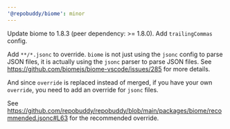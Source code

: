 ```yaml
---
'@repobuddy/biome': minor
---
```


Update biome to 1.8.3 (peer dependency: >= 1.8.0).
Add `trailingCommas` config.

Add `**/*.jsonc` to override.
`biome` is not just using the `jsonc` config to parse JSON files,
it is actually using the `jsonc` parser to parse JSON files.
See https://github.com/biomejs/biome-vscode/issues/285 for more details.

And since `override` is replaced instead of merged,
if you have your own `override`,
you need to add an override for `jsonc` files.

See https://github.com/repobuddy/repobuddy/blob/main/packages/biome/recommended.jsonc#L63 for the recommended override.
